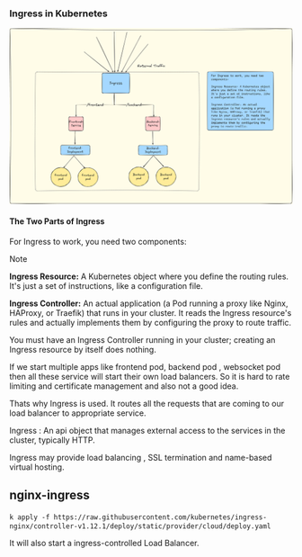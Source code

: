 ### Ingress in Kubernetes

![Ingress](image.png)


#### The Two Parts of Ingress
For Ingress to work, you need two components:

> [!NOTE]
> **Ingress Resource:** A Kubernetes object where you define the routing rules. It's just a set of instructions, like a configuration file.
>
> **Ingress Controller:** An actual application (a Pod running a proxy like Nginx, HAProxy, or Traefik) that runs in your cluster. It reads the Ingress resource's rules and actually implements them by configuring the proxy to route traffic.

You must have an Ingress Controller running in your cluster; creating an Ingress resource by itself does nothing.

If we start multiple apps like frontend pod, backend pod , websocket pod then all these
service will start their own load balancers. So it is hard to rate limiting and certificate management and 
also not a good idea.

Thats why Ingress is used. It routes all the requests that are coming to our load balancer to appropriate 
service. 

Ingress : An api object that manages external access to the services in the cluster, typically HTTP.

Ingress may provide load balancing , SSL termination and name-based virtual hosting.


## nginx-ingress

```shell
k apply -f https://raw.githubusercontent.com/kubernetes/ingress-nginx/controller-v1.12.1/deploy/static/provider/cloud/deploy.yaml
```

It will also start a ingress-controlled Load Balancer.